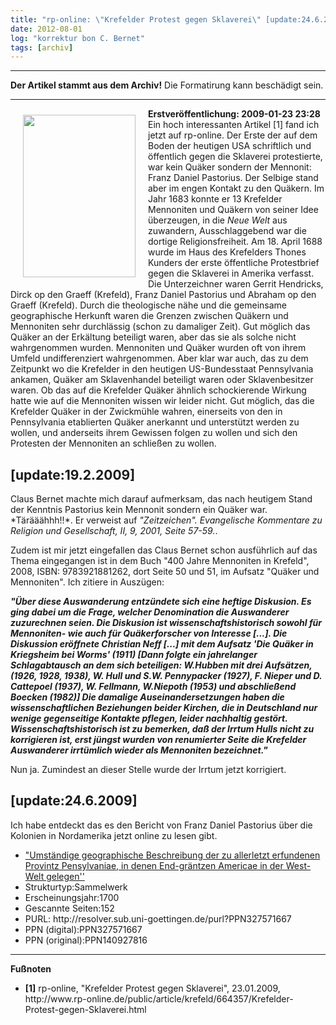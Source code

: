 ```yaml
---
title: "rp-online: \"Krefelder Protest gegen Sklaverei\" [update:24.6.2009]"
date: 2012-08-01
log: "korrektur bon C. Bernet"
tags: [archiv]
---
```

<hr><b>Der Artikel stammt aus dem Archiv!</b> Die Formatirung kann beschädigt sein.<hr>
<b>Erstveröffentlichung: 2009-01-23 23:28</b>

<a href="http://www.the-independent-friend.de/?q=system/files/titelblatt_franz_daniel_pastorius.jpg">
<img src="http://www.the-independent-friend.de/?q=system/files/titelblatt_franz_daniel_pastorius.jpg"  width="180" height="260"  align="left"  vspace="10" hspace="20" /></a>
Ein hoch interessanten Artikel [1] fand ich jetzt auf rp-online. Der Erste der auf dem Boden der heutigen USA schriftlich und öffentlich gegen die Sklaverei protestierte, war kein Quäker sondern der Mennonit: Franz Daniel Pastorius. Der Selbige stand aber im engen Kontakt zu den Quäkern. Im  Jahr 1683 konnte er 13 Krefelder Mennoniten und Quäkern von seiner Idee überzeugen, in die <i>Neue Welt</i> aus zuwandern, Ausschlaggebend war die dortige Religionsfreiheit.
<!--break-->
Am 18. April 1688 wurde im Haus des Krefelders Thones Kunders der erste öffentliche Protestbrief gegen die Sklaverei in Amerika verfasst. Die Unterzeichner waren Gerrit Hendricks, Dirck op den Graeff (Krefeld), Franz Daniel Pastorius und Abraham op den Graeff (Krefeld). Durch die theologische nähe und die gemeinsame geographische Herkunft waren die Grenzen zwischen Quäkern und Mennoniten sehr durchlässig (schon zu damaliger Zeit). Gut möglich das Quäker an der Erkältung beteiligt waren, aber das sie als solche nicht wahrgenommen wurden. Mennoniten und Quäker wurden oft von ihrem Umfeld undifferenziert wahrgenommen. Aber klar war auch, das zu dem Zeitpunkt wo die Krefelder in den heutigen US-Bundesstaat Pennsylvania ankamen, Quäker am Sklavenhandel beteiligt waren oder Sklavenbesitzer waren. Ob das auf die Krefelder Quäker ähnlich schockierende Wirkung hatte wie auf die Mennoniten wissen wir leider nicht. Gut möglich, das die Krefelder Quäker in der Zwickmühle wahren, einerseits von den in Pennsylvania etablierten Quäker anerkannt und unterstützt werden zu wollen, und anderseits ihrem Gewissen folgen zu wollen und sich den Protesten der Mennoniten an schließen zu wollen. 

<h2>[update:19.2.2009]</h2>
Claus Bernet machte mich darauf aufmerksam, das nach heutigem Stand der Kenntnis  Pastorius kein Mennonit sondern ein Quäker war. *Tärääähhh!!*. Er verweist auf <i>"Zeitzeichen". Evangelische Kommentare zu Religion und Gesellschaft, II, 9, 2001, Seite 57-59.</i>. 

Zudem ist mir jetzt eingefallen das Claus Bernet schon ausführlich auf das Thema eingegangen ist in dem Buch "400 Jahre Mennoniten in Krefeld", 2008, ISBN: 9783921881262, dort Seite 50 und 51, im Aufsatz "Quäker und Mennoniten". Ich zitiere in Auszügen:

<i><b>"Über diese Auswanderung entzündete sich eine heftige Diskusion. Es ging dabei um die Frage, welcher Denomination die Auswanderer zuzurechnen seien. Die Diskusion ist wissenschaftshistorisch sowohl für Mennoniten- wie auch für Quäkerforscher von Interesse [...]. Die Diskussion  eröffnete Christian Neff [...] mit dem Aufsatz 'Die Quäker in Kriegsheim bei Worms' (1911) [Dann folgte ein jahrelanger Schlagabtausch an dem sich beteiligen:  W.Hubben mit drei Aufsätzen, (1926, 1928, 1938), W. Hull und S.W. Pennypacker (1927), F. Nieper und D. Cattepoel (1937), W. Fellmann, W.Niepoth (1953) und abschließend Boecken (1982)] Die damalige Auseinandersetzungen haben die wissenschaftlichen Beziehungen beider Kirchen, die in Deutschland nur wenige gegenseitige Kontakte pflegen, leider nachhaltig gestört. Wissenschaftshistorisch ist zu bemerken, daß der Irrtum Hulls nicht zu korrigieren ist, erst jüngst wurden von renumierter Seite die Krefelder Auswanderer irrtümlich wieder als Mennoniten bezeichnet."</b></i>  

Nun ja. Zumindest an dieser Stelle wurde der Irrtum jetzt korrigiert.

<h2>[update:24.6.2009]</h2>
Ich habe entdeckt das es den Bericht von Franz Daniel Pastorius über die Kolonien in Nordamerika jetzt online zu lesen gibt. 
<ul>
<li><a href="http://gdz.sub.uni-goettingen.de/ru/dms/load/toc/">"Umständige geographische Beschreibung der zu allerletzt erfundenen Provintz Pensylvaniae, in denen End-gräntzen Americae in der West-Welt gelegen''</a> </li>
<li>Strukturtyp:Sammelwerk </li>
<li>Erscheinungsjahr:1700 </li>
<li>Gescannte Seiten:152 </li>
<li>PURL: http://resolver.sub.uni-goettingen.de/purl?PPN327571667 </li>
<li>PPN (digital):PPN327571667 </li>
<li>PPN (original):PPN140927816 </li>
</ul>



<hr>
<b>Fußnoten</b>
<ul>
<li> <b>[1]</b> rp-online, "Krefelder Protest gegen Sklaverei", 23.01.2009, http://www.rp-online.de/public/article/krefeld/664357/Krefelder-Protest-gegen-Sklaverei.html </li>
</ul>
